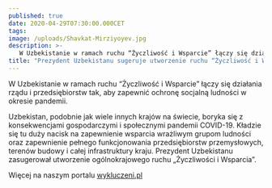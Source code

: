 ```yaml
---
published: true
date: 2020-04-29T07:30:00.000CET
tags:
image: /uploads/Shavkat-Mirziyoyev.jpg
description: >-
   W Uzbekistanie w ramach ruchu “Życzliwość i Wsparcie” łączy się działania rządu i przedsiębiorstw tak, aby zapewnić ochronę socjalną ludności w okresie pandemii.
title: "Prezydent Uzbekistanu sugeruje utworzenie ruchu “Życzliwość i Wsparcie”"
---
```


W Uzbekistanie w ramach ruchu “Życzliwość i Wsparcie” łączy się działania rządu i przedsiębiorstw tak, aby zapewnić ochronę socjalną ludności w okresie pandemii.


Uzbekistan, podobnie jak wiele innych krajów na świecie, boryka się z konsekwencjami gospodarczymi i społecznymi pandemii COVID-19.
Kładzie się tu duży nacisk na zapewnienie wsparcia wrażliwym grupom ludności oraz zapewnienie pełnego funkcjonowania przedsiębiorstw przemysłowych, terenów budowy i całej infrastruktury kraju.
Prezydent Uzbekistanu zasugerował utworzenie ogólnokrajowego ruchu „Życzliwości i Wsparcia”.

Więcej na naszym portalu [wykluczeni.pl](https://www.wykluczeni.pl/pomoc-w-pandemii-po-uzbecku/)

